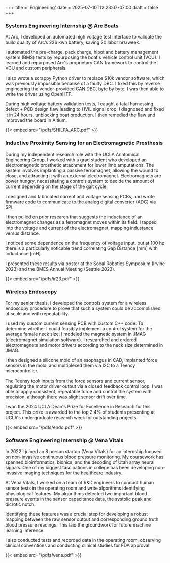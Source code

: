 +++
title = 'Engineering'
date = 2025-07-10T12:23:07-07:00
draft = false
+++

### Systems Engineering Internship @ Arc Boats

At Arc, I developed an automated high voltage test interface to validate the build quality of Arc’s 226 kwh battery, saving 20 labor hrs/week. 


I automated the pre-charge, pack charge, hipot and battery management system (BMS) tests by repurposing the boat's vehicle control unit (VCU). I learned and repurposed Arc's proprietary CAN framework to control the VCU and custom peripherals.


I also wrote a scrappy Python driver to replace $10k vendor software, which was previously impossible because of a faulty DBC. I fixed this by reverse engineering the vendor-provided CAN DBC, byte by byte. I was then able to write the driver using OpenHTF.


During high voltage battery validation tests, I caught a fatal harnessing defect + PCB design flaw leading to HVIL signal drop. I diagnosed and fixed it in 24 hours, unblocking boat production. I then remedied the flaw and improved the board in Altium. 

<!-- I created a folder (shortcodes) in layouts. I then
created an embed.html file which I reference here in order to use iframe. -->
{{< embed src="/pdfs/SHILPA_ARC.pdf" >}}

### Inductive Proximity Sensing for an Electromagnetic Prosthesis

During my independent research role with the UCLA Anatomical Engineering Group, I worked with a grad student who developed an electromagnetic prosthetic attachment for lower limb amputations. The system involves implanting a passive ferromagnet, allowing the wound to close, and attracting it with an external electromagnet. Electromagnets are power hungry, necessitating a controls system to decide the amount of current depending on the stage of the gait cycle.

I designed and fabricated current and voltage sensing PCBs, and wrote firmware code to communicate to the analog digital converter (ADC) via SPI.

I then pulled on prior research that suggests the inductance of an electromagnet changes as a ferromagnet moves within its field.
I tapped into the voltage and current of the electromagnet, mapping industance versus distance.

I noticed some dependence on the frequency of voltage input, but at 100 hz there is a particularly noticable trend correlating Gap Distance [mm] with Inductance [mH].

I presented these results via poster at the Socal Robotics Symposium (Irvine 2023) and the BMES Annual Meeting (Seattle 2023).

{{< embed src="/pdfs/ir23.pdf" >}}

### Wireless Endoscopy 

For my senior thesis, I developed the controls system for a wireless endoscopy procedure to prove that such a system could be accomplished at scale and with repeatability.

I used my custom current sensing PCB with custom C++ code. To determine whether I could feasibly implement a control system for the average female neck size, I modeled the magnetic system in JMAG (electromagnet simulation software). I researched and ordered electromagnets and motor drivers according to the neck size determined in JMAG. 

I then designed a silicone mold of an esophagus in CAD, implanted force sensors in the mold, and multiplexed them via I2C to a Teensy microcontroller.

The Teensy took inputs from the force sensors and current sensor, regulating the motor driver output via a closed feedback control loop. I was able to apply consistent, repeatable force and control the system with precision, although there was slight sensor drift over time. 

I won the 2024 UCLA Dean's Prize for Excellence in Research for this project. This prize is awarded to the top 2.4% of students presenting at UCLA's undergraduate research week for outstanding projects. 

{{< embed src="/pdfs/endo.pdf" >}}

### Software Engineering Internship @ Vena Vitals
In 2022 I joined an 8 person startup (Vena Vitals) for an internship focused on non-invasive continuous blood pressure monitoring. My coursework has spanned bioinformatics, bionics, and the decoding of Utah array neural signals. One of my biggest fascinations in college has been developing non-invasive imaging techniques for the healthcare industry. 

At Vena Vitals, I worked on a team of R&D engineers to conduct human sensor tests in the operating room and write algorithms identifying physiological features. My algorithms detected two important blood pressure events in the sensor capacitance data, the systolic peak and dicrotic notch. 

Identifying these features was a crucial step for developing a robust mapping between the raw sensor output and corresponding ground truth blood pressure readings. This laid the groundwork for future machine learning inference.

I also conducted tests and recorded data in the operating room, observing clinical conventions and conducting clinical studies for FDA approval.

{{< embed src="/pdfs/vena.pdf" >}}
